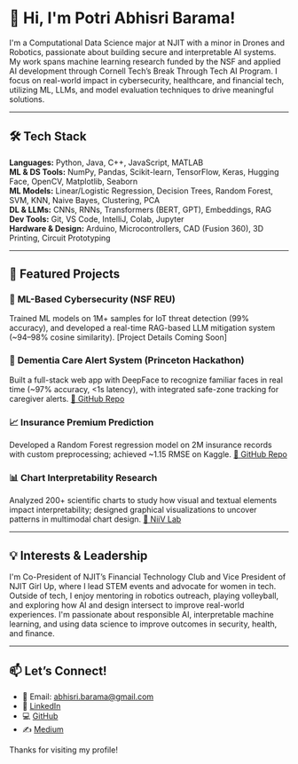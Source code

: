 # 👋 Hi, I'm Potri Abhisri Barama!

I'm a Computational Data Science major at NJIT with a minor in Drones and Robotics, passionate about building secure and interpretable AI systems. My work spans machine learning research funded by the NSF and applied AI development through Cornell Tech’s Break Through Tech AI Program. I focus on real-world impact in cybersecurity, healthcare, and financial tech, utilizing ML, LLMs, and model evaluation techniques to drive meaningful solutions.

---

## 🛠 Tech Stack

**Languages:** Python, Java, C++, JavaScript, MATLAB  
**ML & DS Tools:** NumPy, Pandas, Scikit-learn, TensorFlow, Keras, Hugging Face, OpenCV, Matplotlib, Seaborn  
**ML Models:** Linear/Logistic Regression, Decision Trees, Random Forest, SVM, KNN, Naive Bayes, Clustering, PCA  
**DL & LLMs:** CNNs, RNNs, Transformers (BERT, GPT), Embeddings, RAG  
**Dev Tools:** Git, VS Code, IntelliJ, Colab, Jupyter  
**Hardware & Design:** Arduino, Microcontrollers, CAD (Fusion 360), 3D Printing, Circuit Prototyping

---

## 📌 Featured Projects

### 🔐 **ML-Based Cybersecurity (NSF REU)**
Trained ML models on 1M+ samples for IoT threat detection (99% accuracy), and developed a real-time RAG-based LLM mitigation system (~94–98% cosine similarity). [Project Details Coming Soon]

### 🧠 **Dementia Care Alert System (Princeton Hackathon)**
Built a full-stack web app with DeepFace to recognize familiar faces in real time (~97% accuracy, <1s latency), with integrated safe-zone tracking for caregiver alerts. [🔗 GitHub Repo](https://github.com/lakshita1212/HackPrinceton)

### 📈 **Insurance Premium Prediction**
Developed a Random Forest regression model on 2M insurance records with custom preprocessing; achieved ~1.15 RMSE on Kaggle. [🔗 GitHub Repo](https://github.com/Abhisri436/Insurance_Premium_Prediction)

### 📊 **Chart Interpretability Research**
Analyzed 200+ scientific charts to study how visual and textual elements impact interpretability; designed graphical visualizations to uncover patterns in multimodal chart design. [🔗 NiiV Lab](http://niiv.njitvis.com)

---

## 💡 Interests & Leadership

I'm Co-President of NJIT’s Financial Technology Club and Vice President of NJIT Girl Up, where I lead STEM events and advocate for women in tech.  
Outside of tech, I enjoy mentoring in robotics outreach, playing volleyball, and exploring how AI and design intersect to improve real-world experiences. I'm passionate about responsible AI, interpretable machine learning, and using data science to improve outcomes in security, health, and finance.

---

## 📫 Let’s Connect!

- 📧 Email: abhisri.barama@gmail.com  
- 🔗 [LinkedIn](https://www.linkedin.com/in/potri-abhisri-barama)  
- 💻 [GitHub](https://github.com/Abhisri436)
- ✍️ [Medium](https://medium.com/@PotriAbhisri)

Thanks for visiting my profile!
